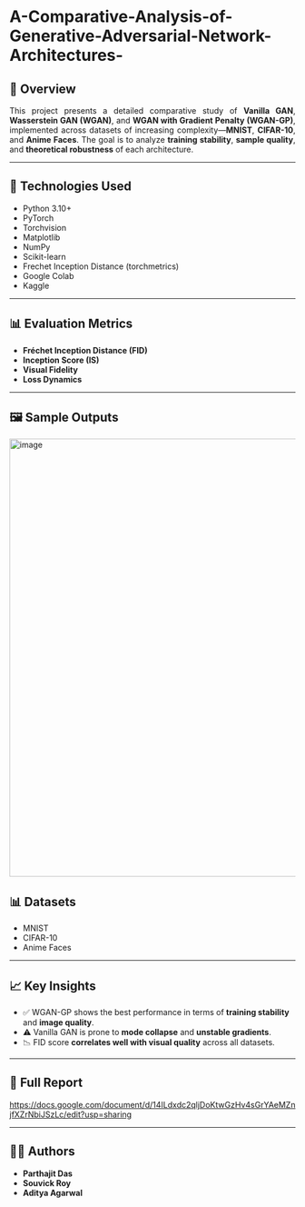 # A-Comparative-Analysis-of-Generative-Adversarial-Network-Architectures-


## 🧠 Overview
<p align="justify">
This project presents a detailed comparative study of <strong>Vanilla GAN</strong>, 
<strong>Wasserstein GAN (WGAN)</strong>, and <strong>WGAN with Gradient Penalty (WGAN-GP)</strong>, 
implemented across datasets of increasing complexity—<strong>MNIST</strong>, 
<strong>CIFAR-10</strong>, and <strong>Anime Faces</strong>. The goal is to analyze 
<strong>training stability</strong>, <strong>sample quality</strong>, and 
<strong>theoretical robustness</strong> of each architecture.
</p>


---

## 🚀 Technologies Used
- Python 3.10+
- PyTorch  
- Torchvision  
- Matplotlib  
- NumPy  
- Scikit-learn  
- Frechet Inception Distance (torchmetrics)  
- Google Colab  
- Kaggle  

---

## 📊 Evaluation Metrics
- **Fréchet Inception Distance (FID)**  
- **Inception Score (IS)**  
- **Visual Fidelity**  
- **Loss Dynamics**

---

## 🖼 Sample Outputs
<img width="1059" height="771" alt="image" src="https://github.com/user-attachments/assets/29d8e7c3-53d7-468b-8184-25bf98b37000" />
  

## 📊 Datasets
- MNIST  
- CIFAR-10  
- Anime Faces

---

## 📈 Key Insights
- ✅ WGAN-GP shows the best performance in terms of **training stability** and **image quality**.  
- ⚠️ Vanilla GAN is prone to **mode collapse** and **unstable gradients**.  
- 📉 FID score **correlates well with visual quality** across all datasets.

---

## 📄 Full Report
https://docs.google.com/document/d/14ILdxdc2qljDoKtwGzHv4sGrYAeMZnjfXZrNbiJSzLc/edit?usp=sharing

---

## 👨‍💻 Authors
- **Parthajit Das**  
- **Souvick Roy**  
- **Aditya Agarwal**

